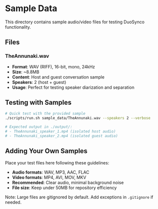 # Sample Data

This directory contains sample audio/video files for testing DuoSynco functionality.

## Files

### TheAnnunaki.wav
- **Format**: WAV (RIFF), 16-bit, mono, 24kHz
- **Size**: ~8.8MB
- **Content**: Host and guest conversation sample
- **Speakers**: 2 (host + guest)
- **Usage**: Perfect for testing speaker diarization and separation

## Testing with Samples

```bash
# Quick test with the provided sample
./scripts/run.sh sample_data/TheAnnunaki.wav --speakers 2 --verbose

# Expected output in ./output/:
# - TheAnnunaki_speaker_1.mp4 (isolated host audio)
# - TheAnnunaki_speaker_2.mp4 (isolated guest audio)
```

## Adding Your Own Samples

Place your test files here following these guidelines:

- **Audio formats**: WAV, MP3, AAC, FLAC
- **Video formats**: MP4, AVI, MOV, MKV
- **Recommended**: Clear audio, minimal background noise
- **File size**: Keep under 50MB for repository efficiency

Note: Large files are gitignored by default. Add exceptions in `.gitignore` if needed.